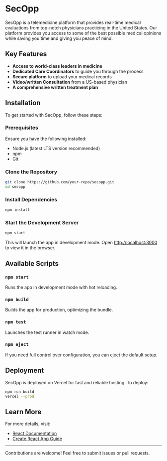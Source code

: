 # SecOpp

SecOpp is a telemedicine platform that provides real-time medical evaluations from top-notch physicians practicing in the United States. Our platform provides you access to some of the best possible medical opinions while saving you time and giving you peace of mind.

## Key Features

-   **Access to world-class leaders in medicine**
-   **Dedicated Care Coordinators** to guide you through the process
-   **Secure platform** to upload your medical records
-   **Video/written Consultation** from a US-based physician
-   **A comprehensive written treatment plan**

## Installation

To get started with SecOpp, follow these steps:

### Prerequisites

Ensure you have the following installed:

-   Node.js (latest LTS version recommended)
-   npm
-   Git

### Clone the Repository

```sh
git clone https://github.com/your-repo/secopp.git
cd secopp
```

### Install Dependencies

```sh
npm install
```

### Start the Development Server

```sh
npm start
```

This will launch the app in development mode. Open [http://localhost:3000](http://localhost:3000) to view it in the browser.

## Available Scripts

### `npm start`

Runs the app in development mode with hot reloading.

### `npm build`

Builds the app for production, optimizing the bundle.

### `npm test`

Launches the test runner in watch mode.

### `npm eject`

If you need full control over configuration, you can eject the default setup.

## Deployment

SecOpp is deployed on Vercel for fast and reliable hosting. To deploy:

```sh
npm run build
vercel --prod
```

## Learn More

For more details, visit:

-   [React Documentation](https://reactjs.org/)
-   [Create React App Guide](https://facebook.github.io/create-react-app/docs/getting-started)

---

Contributions are welcome! Feel free to submit issues or pull requests.
